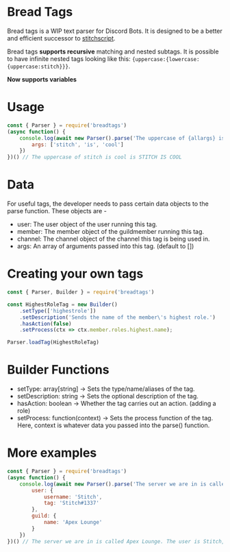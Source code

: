 # Bread Tags

Bread tags is a WIP text parser for Discord Bots. It is designed to be a better and efficient successor to [stitchscript](https://github.com/Soumil07/stitchscript).

Bread tags **supports recursive** matching and nested subtags. It is possible to have infinite nested tags looking like this: `{uppercase:{lowercase:{uppercase:stitch}}}`.

**Now supports variables**

# Usage

```js
const { Parser } = require('breadtags')
(async function() {
    console.log(await new Parser().parse('The uppercase of {allargs} is {uppercase:{allargs}}'), {
        args: ['stitch', 'is', 'cool']
    })
})() // The uppercase of stitch is cool is STITCH IS COOL
```

# Data

For useful tags, the developer needs to pass certain data objects to the parse function. These objects are -
* user: The user object of the user running this tag.
* member: The member object of the guildmember running this tag.
* channel: The channel object of the channel this tag is being used in.
* args: An array of arguments passed into this tag. (default to [])

# Creating your own tags

```js
const { Parser, Builder } = require('breadtags')

const HighestRoleTag = new Builder()
    .setType(['highestrole'])
    .setDescription('Sends the name of the member\'s highest role.')
    .hasAction(false)
    .setProcess(ctx => ctx.member.roles.highest.name);

Parser.loadTag(HighestRoleTag)
```

# Builder Functions

* setType: array[string] -> Sets the type/name/aliases of the tag.
* setDescription: string -> Sets the optional description of the tag.
* hasAction: boolean -> Whether the tag carries out an action. (adding a role)
* setProcess: function(context) -> Sets the process function of the tag. Here, context is whatever data you passed into the parse() function.

# More examples

```js
const { Parser } = require('breadtags')
(async function() {
    console.log(await new Parser().parse('The server we are in is called {server}. The user is {username}, with discriminator - {usertag}.'), {
        user: {
            username: 'Stitch',
            tag: 'Stitch#1337'
        },
        guild: {
            name: 'Apex Lounge'
        }
    })
})() // The server we are in is called Apex Lounge. The user is Stitch, with discriminator - Stitch#1337.
```
